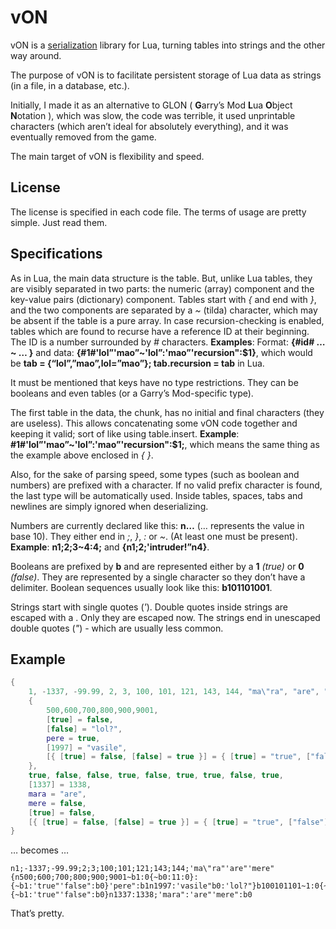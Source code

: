 # vON

vON is a [serialization](http://s.vercas.com/definitionserialization) library for Lua, turning tables into strings and the other way around.

The purpose of vON is to facilitate persistent storage of Lua data as strings (in a file, in a database, etc.).

Initially, I made it as an alternative to GLON ( **G**arry’s Mod **L**ua **O**bject **N**otation ), which was slow, the code was terrible, it used unprintable characters (which aren’t ideal for absolutely everything), and it was eventually removed from the game.

The main target of vON is flexibility and speed.

## License

The license is specified in each code file. The terms of usage are pretty simple. Just read them.

## Specifications

As in Lua, the main data structure is the table. But, unlike Lua tables, they are visibly separated in two parts: the numeric (array) component and the key-value pairs (dictionary) component.
Tables start with *{* and end with *}*, and the two components are separated by a *~* (tilda) character, which may be absent if the table is a pure array.
In case recursion-checking is enabled, tables which are found to recurse have a reference ID at their beginning. The ID is a number surrounded by *#* characters.
**Examples**: Format: **{#id# … ~ … }** and data: **{#1#'lol”'mao”~'lol”:'mao”'recursion":$1}**, which would be **tab = {“lol”,”mao”,lol=”mao”}; tab.recursion = tab** in Lua.

It must be mentioned that keys have no type restrictions. They can be booleans and even tables (or a Garry’s Mod-specific type).

The first table in the data, the chunk, has no initial and final characters (they are useless). This allows concatenating some vON code together and keeping it valid; sort of like using table.insert.
**Example**: **#1#'lol”'mao”~'lol”:'mao”'recursion":$1;**, which means the same thing as the example above enclosed in *{ }*.

Also, for the sake of parsing speed, some types (such as boolean and numbers) are prefixed with a character. If no valid prefix character is found, the last type will be automatically used.
Inside tables, spaces, tabs and newlines are simply ignored when deserializing.

Numbers are currently declared like this: **n…** (… represents the value in base 10). They either end in *;*, *}*, *:* or *~*. (At least one must be present).
**Example**: **n1;2;3~4:4;** and **{n1;2;'intruder!”n4}**.

Booleans are prefixed by **b** and are represented either by a **1** *(true)* or **0** *(false)*. They are represented by a single character so they don’t have a delimiter.
Boolean sequences usually look like this: **b101101001**.

Strings start with single quotes (*'*). Double quotes inside strings are escaped with a \. Only they are escaped now.
The strings end in unescaped double quotes (*"*) - which are usually less common.

## Example

```lua
{
    1, -1337, -99.99, 2, 3, 100, 101, 121, 143, 144, "ma\"ra", "are", "mere",
    {
        500,600,700,800,900,9001,
        [true] = false,
        [false] = "lol?",
        pere = true,
        [1997] = "vasile",
        [{ [true] = false, [false] = true }] = { [true] = "true", ["false"] = false }
    },
    true, false, false, true, false, true, true, false, true,
    [1337] = 1338,
    mara = "are",
    mere = false,
    [true] = false,
    [{ [true] = false, [false] = true }] = { [true] = "true", ["false"] = false }
}
```

… becomes …

    n1;-1337;-99.99;2;3;100;101;121;143;144;'ma\"ra"'are"'mere"{n500;600;700;800;900;9001~b1:0{~b0:11:0}:{~b1:'true"'false":b0}'pere":b1n1997:'vasile"b0:'lol?"}b100101101~1:0{~b0:11:0}:{~b1:'true"'false":b0}n1337:1338;'mara":'are"'mere":b0

That’s pretty.
